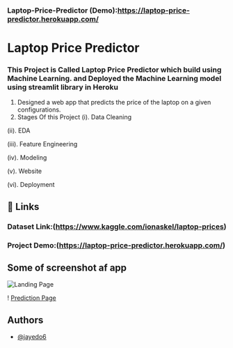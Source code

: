 ### Laptop-Price-Predictor (Demo):https://laptop-price-predictor.herokuapp.com/ 

# Laptop Price Predictor

### This Project is Called Laptop Price Predictor which build using Machine Learning. and Deployed the Machine Learning model using streamlit library in Heroku 
1. Designed a web app that predicts the price of the laptop on a given  configurations.
2.  Stages Of this Project
  (i). Data Cleaning

  (ii). EDA

  (iii). Feature Engineering

  (iv).  Modeling

  (v).  Website
  
  (vi). Deployment
## 🔗 Links
### Dataset Link:(https://www.kaggle.com/ionaskel/laptop-prices)
### Project Demo:(https://laptop-price-predictor.herokuapp.com/)

## Some of screenshot af app 
![Landing Page](githubimage/laptop1.PNG)

! [Prediction Page](githubimage/laptop2.PNG)



## Authors

- [@jayedo6](https://github.com/Jayed096)

